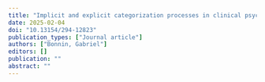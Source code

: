 ```yaml
---
title: "Implicit and explicit categorization processes in clinical psychology"
date: 2025-02-04
doi: "10.13154/294-12823"
publication_types: ["Journal article"]
authors: ["Bonnin, Gabriel"]
editors: []
publication: ""
abstract: ""
---
```

